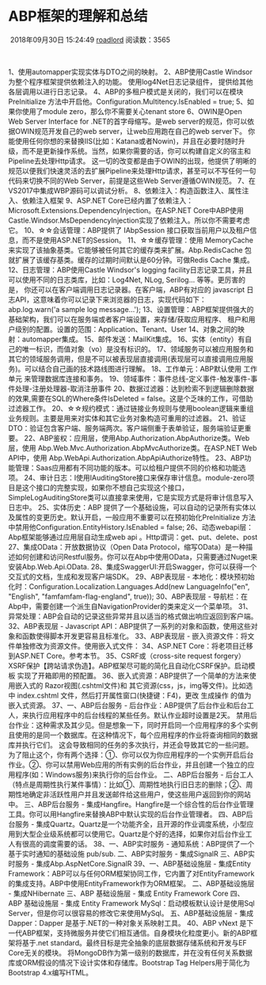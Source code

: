 # ABP框架的理解和总结

​                                                   2018年09月30日 15:24:49           [roadlord](https://me.csdn.net/roadlord)           阅读数：3565                   

​                   

1、使用automapper实现实体与DTO之间的映射。
 2、ABP使用Castle Windsor为整个程序框架提供依赖注入的功能。 使用log4Net日志记录组件， 提供给其他各层调用以进行日志记录。
 4、ABP的多租户模式是关闭的，我们可以在模块PreInitialize 方法中开启他。Configuration.Multitency.IsEnabled = true;
 5、如果你使用了module zero，那么你不需要关心tenant store
 6、OWIN是Open Web Server Interface for .NET的首字母缩写。是web server的规范，你可以依据OWIN规范开发自己的web server，让web应用跑在自己的web server下。
      你能使用任何你想的来替换IIS(比如：Katana或者Nowin)，并且在必要时随时升级，而不是更新操作系统。当然，如果你需要的话，你可以构建自定义的宿主和Pipeline去处理Http请求。
      这一切的改变都是由于OWIN的出现，他提供了明晰的规范以便我们快速灵活的去扩展Pipeline来处理Http请求，甚至可以不写任何一句代码来切换不同的Web Server，前提是这些Web Server遵循OWIN规范。
 7、在VS2017中集成WBP源码可以调试分析。
 8、依赖注入：构造函数注入、属性注入、依赖注入框架
 9、ASP.NET  Core已经内置了依赖注入：Microsoft.Extensions.DependencyInjection。在ASP.NET  Core中ABP使用Castle.Windsor.MsDependencyInjection实现了依赖注入。所以你不需要考虑它。
 10、☆☆会话管理：ABP提供了 IAbpSession 接口获取当前用户以及租户信息，而不是使用ASP.NET的Session。
 11、☆☆缓存管理：使用 MemoryCache 来实现了该抽象基类。它能够被任何其它的缓存类来扩展。Abp.RedisCache 包就扩展了该缓存基类。缓存的过期时间默认是60分钟。可做Redis Cache 集成。
 12、日志管理：ABP使用Castle Windsor's logging facility日志记录工具，并且可以使用不同的日志类库，比如：Log4Net, NLog, Serilog... 等等。更厉害的是，
       你还可以在客户端调用日志记录器。在客户端，ABP有对应的 javascript 日志API，这意味着你可以记录下来浏览器的日志，实现代码如下：abp.log.warn('a sample log message...'); 
 13、设置管理：ABP框架提供强大的基础架构，我们可以在服务端或者客户端设置，来存储/获取应用程序、 租户和用户级别的配置。设置的范围：Application、Tenant、User
 14、对象之间的映射：automapper集成。
 15、邮件发送：MailKit集成。
 16、实体（entity）有自己的唯一标识，而值对象（vo）是没有标识的。
 17、领域服务可以被应用服务和其它的领域服务调用，但是不可以被表现层直接调用(表现层可以直接调用应用服务)。可以结合自己画的技术路线图进行理解。
 18、工作单元：ABP默认使用 工作单元 来管理数据库连接和事务。
 19、领域事件：事件总线-定义事件-触发事件-事件处理-注册处理器-取消注册事件
 20、数据过滤器：达到检索不到逻辑删除数据的效果,需要在SQL的Where条件IsDeleted = false。这是个乏味的工作，可借助过滤器工作。
 20、☆☆规约模式：通过链接业务规则与使用boolean逻辑来重组业务规则。主要是用来对实体和其它业务对象构造可重用的过滤器。
 21、验证DTO：验证包含客户端、服务端两次。客户端侧重于表单验证，服务端验证更重要。
 22、ABP鉴权：应用层，使用Abp.Authorization.AbpAuthorize类。Web层，使用  Abp.Web.Mvc.Authorization.AbpMvcAuthorize类。在ASP.NET Web API中，使用  Abp.WebApi.Authorization.AbpApiAuthorize特性。
 23、ABP功能管理：Saas应用都有不同功能的版本。可以给租户提供不同的价格和功能选项。
 24、审计日志：I使用IAuditingStore接口来保存审计信息。module-zero项目是这个接口的完整实现，如果你不想自己实现这个接口，SimpleLogAuditingStore类可以直接拿来使用，它是实现方式是将审计信息写入日志中。
 25、实体历史：ABP 提供了一个基础设施，可以自动的记录所有实体以及属性的变更历史。默认开启，一般应用不重要可以在预初始化PreInitialize 方法中禁用他Configuration.EntityHistory.IsEnabled = false;
 26、动态webapi层：Abp框架能够通过应用层自动生成web api 。Http谓词：get、put、delete、post
 27、集成OData：开放数据协议（Open Data Protocol，缩写OData）是一种描述如何创建和访问Restful服务。你可以在Abp中使用OData，只需要通过Nuget来安装Abp.Web.Api.OData.
 28、集成SwaggerUI:开启Swagger，你可以获得一个交互式的文档，生成和发现客户端SDK。
 29、ABP表现层 - 本地化：模块预初始化时：Configuration.Localization.Languages.Add(new  LanguageInfo("en", "English", "famfamfam-flag-england", true));
 30、ABP表现层 - 导航栏：在Abp中，需要创建一个派生自NavigationProvider的类来定义一个菜单项。
 31、异常处理：ABP会自动的记录这些异常并且以适当的格式做出响应返回到客户端。<customErrors mode="On" />
 32、ABP表现层 - Javascript API：ABP提供了一系列的对象和函数，使用这些对象和函数使得脚本开发更容易且标准化。
 33、ABP表现层 - 嵌入资源文件：将文件单独修改为资源文件。使用嵌入式文件：<script  type="text/javascript"  src="~/AbpZero/Metronic/assets/global/scripts/metronic.js"></script>
 34、ASP.NET Core：将老项目迁移到ASP.NET Core。参考本节。
 35、CSRF或（cross-site request forgery）XSRF保护【跨站请求伪造】。ABP框架尽可能的简化且自动化CSRF保护。启动模板 实现了开箱即用的预配置。
 36、嵌入式资源：ABP提供了一个简单的方法来使用嵌入式的 Razor视图(.cshtml文件)和 其它资源(css，js，img等文件)。比如选中 index.cshtml 文件，然后打开属性窗口(快捷键：F4)，更改 生成操作 的值为 嵌入式资源。
 37、一、ABP后台服务 - 后台作业：ABP提供了后台作业和后台工人，来执行应用程序中的后台线程的某些任务。默认作业超时设置是2天。
        禁用后台作业：这种需求及其少见。但是想象一下，同时开启同一个应用程序的多个实例且使用的是同一个数据库。在这种情况下，每个应用程序的作业将查询相同的数据库并执行它们。
         这会导致相同的任务的多次执行，并还会导致其它的一些问题。为了阻止这个，你有两个选择：①、你可以仅为你应用程序的一个实例开启后台作业。②、你可以禁用Web应用的所有实例的后台作业，并且创建一个独立的应用程序(如：Windows服务)来执行你的后台作业。
        二、ABP后台服务 - 后台工人（特点是周期性执行某件事情）：比如①、周期性地执行旧日志的删除；②、周期性地确定非活跃性用户并且发送邮件给这些用户，使这些用户返回到你的网站中。
        三、ABP后台服务 - 集成Hangfire。Hangfire是一个综合性的后台作业管理工具。你可以用Hangfire来替换ABP中默认实现的后台作业管理者。
        四、ABP后台服务 - 集成Quartz。Quartz是一个功能齐全，且开源的作业调度系统，小型应用到大型企业级系统都可以使用它。Quartz是个好的选择，如果你对后台作业工人有很高的调度需要的话。
 38、一、ABP实时服务 - 通知系统：ABP提供了一个基于实时通知的基础设施 pub/sub.
        二、ABP实时服务 - 集成SignalR
        三、ABP实时服务 - 集成Abp.AspNetCore.SignalR
 39、一、ABP基础设施层 - 集成Entity Framework：ABP可以与任何ORM框架协同工作，它内置了对EntityFramework的集成支持。ABP中使用EntityFramework作为ORM框架。
        二、ABP基础设施层 - 集成NHibernate
        三、ABP 基础设施层 - 集成 Entity Framework Core
        四、ABP 基础设施层 - 集成 Entity Framework MySql：启动模板默认设计是使用Sql Server，但是你可以很容易的修改它来使用MySql。
        五、ABP基础设施层 - 集成Dapper：Dapper 是基于.NET的一种对象关系映射工具。
 40、ABP vNext 是下一代ABP框架，支持微服务并使它们相互通信。自身模块化粒度更小。新的ABP框架将基于.net standard。最终目标是完全抽象的底层数据存储系统和开发与EF Core无关的模块。
        将MongoDB作为第一级别的数据库，并在没有任何关系数据库或ORM假设的情况下设计实体和存储库。Bootstrap Tag Helpers用于简化为Bootstrap 4.x编写HTML。